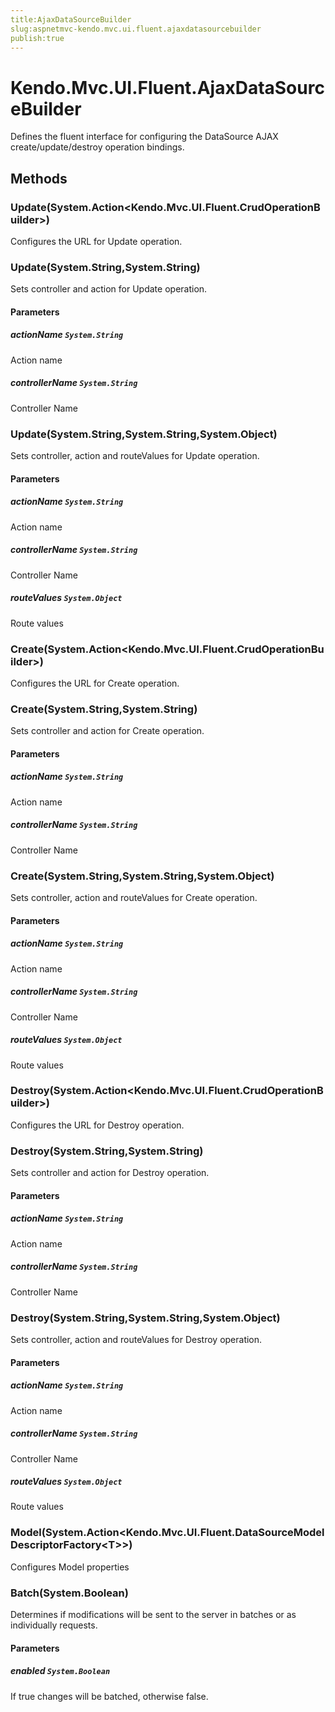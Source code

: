 ```yaml
---
title:AjaxDataSourceBuilder
slug:aspnetmvc-kendo.mvc.ui.fluent.ajaxdatasourcebuilder
publish:true
---
```


# Kendo.Mvc.UI.Fluent.AjaxDataSourceBuilder

Defines the fluent interface for configuring the DataSource AJAX create/update/destroy operation bindings.

## Methods

### Update(System.Action&lt;Kendo.Mvc.UI.Fluent.CrudOperationBuilder&gt;)
Configures the URL for Update operation.

### Update(System.String,System.String)
Sets controller and action for Update operation.

#### Parameters

##### actionName `System.String`
Action name

##### controllerName `System.String`
Controller Name

### Update(System.String,System.String,System.Object)
Sets controller, action and routeValues for Update operation.

#### Parameters

##### actionName `System.String`
Action name

##### controllerName `System.String`
Controller Name

##### routeValues `System.Object`
Route values

### Create(System.Action\<Kendo.Mvc.UI.Fluent.CrudOperationBuilder\>)
Configures the URL for Create operation.

### Create(System.String,System.String)
Sets controller and action for Create operation.

#### Parameters

##### actionName `System.String`
Action name

##### controllerName `System.String`
Controller Name

### Create(System.String,System.String,System.Object)
Sets controller, action and routeValues for Create operation.

#### Parameters

##### actionName `System.String`
Action name

##### controllerName `System.String`
Controller Name

##### routeValues `System.Object`
Route values

### Destroy(System.Action\<Kendo.Mvc.UI.Fluent.CrudOperationBuilder\>)
Configures the URL for Destroy operation.

### Destroy(System.String,System.String)
Sets controller and action for Destroy operation.

#### Parameters

##### actionName `System.String`
Action name

##### controllerName `System.String`
Controller Name

### Destroy(System.String,System.String,System.Object)
Sets controller, action and routeValues for Destroy operation.

#### Parameters

##### actionName `System.String`
Action name

##### controllerName `System.String`
Controller Name

##### routeValues `System.Object`
Route values

### Model(System.Action\<Kendo.Mvc.UI.Fluent.DataSourceModelDescriptorFactory\<T\>\>)
Configures Model properties

### Batch(System.Boolean)
Determines if modifications will be sent to the server in batches or as individually requests.

#### Parameters

##### enabled `System.Boolean`
If true changes will be batched, otherwise false.